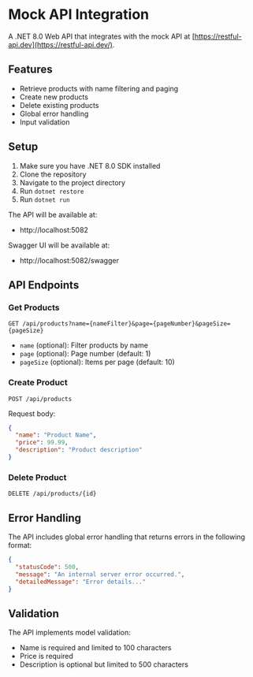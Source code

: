 # Mock API Integration

A .NET 8.0 Web API that integrates with the mock API at [https://restful-api.dev](https://restful-api.dev/).

## Features

- Retrieve products with name filtering and paging
- Create new products
- Delete existing products
- Global error handling
- Input validation

## Setup

1. Make sure you have .NET 8.0 SDK installed
2. Clone the repository
3. Navigate to the project directory
4. Run `dotnet restore`
5. Run `dotnet run`

The API will be available at:

- http://localhost:5082

Swagger UI will be available at:

- http://localhost:5082/swagger

## API Endpoints

### Get Products

```
GET /api/products?name={nameFilter}&page={pageNumber}&pageSize={pageSize}
```

- `name` (optional): Filter products by name
- `page` (optional): Page number (default: 1)
- `pageSize` (optional): Items per page (default: 10)

### Create Product

```
POST /api/products
```

Request body:

```json
{
  "name": "Product Name",
  "price": 99.99,
  "description": "Product description"
}
```

### Delete Product

```
DELETE /api/products/{id}
```

## Error Handling

The API includes global error handling that returns errors in the following format:

```json
{
  "statusCode": 500,
  "message": "An internal server error occurred.",
  "detailedMessage": "Error details..."
}
```

## Validation

The API implements model validation:

- Name is required and limited to 100 characters
- Price is required
- Description is optional but limited to 500 characters
